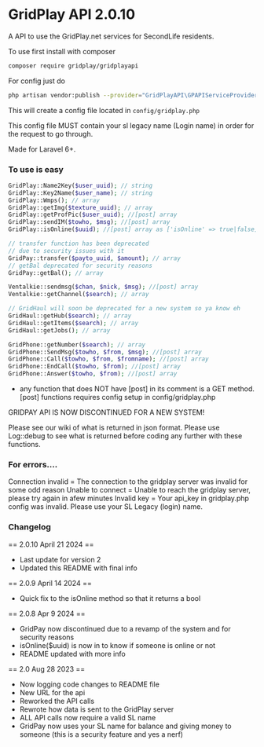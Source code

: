 # GridPlay API 2.0.10

A API to use the GridPlay.net services for SecondLife residents.

To use first install with composer
```sh
composer require gridplay/gridplayapi
```
For config just do
```sh
php artisan vendor:publish --provider="GridPlayAPI\GPAPIServiceProvider"
```
This will create a config file located in ```config/gridplay.php```

This config file MUST contain your sl legacy name (Login name) in order for the request to go through.

Made for Laravel 6+.

### To use is easy

```php
GridPlay::Name2Key($user_uuid); // string
GridPlay::Key2Name($user_name); // string
GridPlay::Wmps(); // array
GridPlay::getImg($texture_uuid); // array
GridPlay::getProfPic($user_uuid); //[post] array
GridPlay::sendIM($towho, $msg); //[post] array
GridPlay::isOnline($uuid); //[post] array as ['isOnline' => true|false]

// transfer function has been deprecated
// due to security issues with it
GridPay::transfer($payto_uuid, $amount); // array
// getBal deprecated for security reasons
GridPay::getBal(); // array

Ventalkie::sendmsg($chan, $nick, $msg); //[post] array
Ventalkie::getChannel($search); // array

// GridHaul will soon be deprecated for a new system so ya know eh
GridHaul::getHub($search); // array
GridHaul::getItems($search); // array
GridHaul::getJobs(); // array

GridPhone::getNumber($search); // array
GridPhone::SendMsg($towho, $from, $msg); //[post] array
GridPhone::Call($towho, $from, $fromname); //[post] array
GridPhone::EndCall($towho, $from); //[post] array
GridPhone::Answer($towho, $from); //[post] array
```
* any function that does NOT have [post] in its comment is a GET method.
[post] functions requires config setup in config/gridplay.php

GRIDPAY API IS NOW DISCONTINUED FOR A NEW SYSTEM!

Please see our wiki of what is returned in json format.
Please use Log::debug to see what is returned before coding any further with these functions.

### For errors....
Connection invalid = The connection to the gridplay server was invalid for some odd reason
Unable to connect = Unable to reach the gridplay server, please try again in afew minutes
Invalid key = Your api_key in gridplay.php config was invalid. Please use your SL Legacy (login) name.

### Changelog
== 2.0.10 April 21 2024 ==
* Last update for version 2
* Updated this README with final info

== 2.0.9 April 14 2024 == 
* Quick fix to the isOnline method so that it returns a bool

== 2.0.8 Apr 9 2024 ==
* GridPay now discontinued due to a revamp of the system and for security reasons
* isOnline($uuid) is now in to know if someone is online or not
* README updated with more info

== 2.0 Aug 28 2023 ==
* Now logging code changes to README file
* New URL for the api
* Reworked the API calls
* Rewrote how data is sent to the GridPlay server
* ALL API calls now require a valid SL name
* GridPay now uses your SL name for balance and giving money to someone (this is a security feature and yes a nerf)

